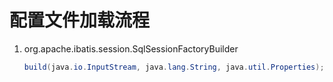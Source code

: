 # 配置文件加载流程

1. org.apache.ibatis.session.SqlSessionFactoryBuilder

   ```java
   build(java.io.InputStream, java.lang.String, java.util.Properties);
   ```

   

